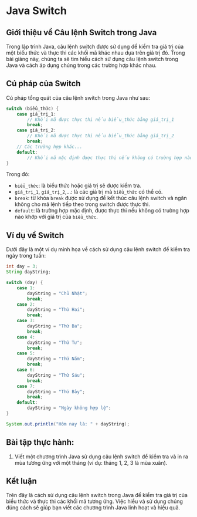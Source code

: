 # Java Switch

## Giới thiệu về Câu lệnh Switch trong Java

Trong lập trình Java, câu lệnh switch được sử dụng để kiểm tra giá trị của một biểu thức và thực thi các khối mã khác nhau dựa trên giá trị đó. Trong bài giảng này, chúng ta sẽ tìm hiểu cách sử dụng câu lệnh switch trong Java và cách áp dụng chúng trong các trường hợp khác nhau.

## **Cú pháp của Switch**

Cú pháp tổng quát của câu lệnh switch trong Java như sau:

```java
switch (biểu_thức) {
    case giá_trị_1:
        // Khối mã được thực thi nếu biểu_thức bằng giá_trị_1
        break;
    case giá_trị_2:
        // Khối mã được thực thi nếu biểu_thức bằng giá_trị_2
        break;
    // Các trường hợp khác...
    default:
        // Khối mã mặc định được thực thi nếu không có trường hợp nào khớp
}
```

Trong đó:

* `biểu_thức`: là biểu thức hoặc giá trị sẽ được kiểm tra.
* `giá_trị_1`, `giá_trị_2`,...: là các giá trị mà `biểu_thức` có thể có.
* `break`: từ khóa `break` được sử dụng để kết thúc câu lệnh switch và ngăn không cho mã lệnh tiếp theo trong switch được thực thi.
* `default`: là trường hợp mặc định, được thực thi nếu không có trường hợp nào khớp với giá trị của `biểu_thức`.

## **Ví dụ về Switch**

Dưới đây là một ví dụ minh họa về cách sử dụng câu lệnh switch để kiểm tra ngày trong tuần:

```java
int day = 3;
String dayString;

switch (day) {
    case 1:
        dayString = "Chủ Nhật";
        break;
    case 2:
        dayString = "Thứ Hai";
        break;
    case 3:
        dayString = "Thứ Ba";
        break;
    case 4:
        dayString = "Thứ Tư";
        break;
    case 5:
        dayString = "Thứ Năm";
        break;
    case 6:
        dayString = "Thứ Sáu";
        break;
    case 7:
        dayString = "Thứ Bảy";
        break;
    default:
        dayString = "Ngày không hợp lệ";
}

System.out.println("Hôm nay là: " + dayString);
```

## **Bài tập thực hành:**

1. Viết một chương trình Java sử dụng câu lệnh switch để kiểm tra và in ra mùa tương ứng với một tháng (ví dụ: tháng 1, 2, 3 là mùa xuân).

## **Kết luận**

Trên đây là cách sử dụng câu lệnh switch trong Java để kiểm tra giá trị của biểu thức và thực thi các khối mã tương ứng. Việc hiểu và sử dụng chúng đúng cách sẽ giúp bạn viết các chương trình Java linh hoạt và hiệu quả.
